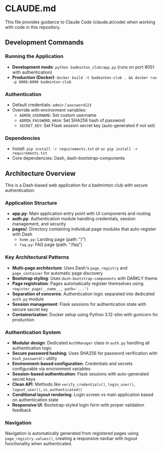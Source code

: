 # CLAUDE.md

This file provides guidance to Claude Code (claude.ai/code) when working with code in this repository.

## Development Commands

### Running the Application
- **Development mode**: `python badminton_club/app.py` (runs on port 8051 with authentication)
- **Production (Docker)**: `docker build -t badminton-club . && docker run -p 8000:8000 badminton-club`

### Authentication
- Default credentials: `admin` / `password123`
- Override with environment variables:
  - `ADMIN_USERNAME`: Set custom username
  - `ADMIN_PASSWORD_HASH`: Set SHA256 hash of password
  - `SECRET_KEY`: Set Flask session secret key (auto-generated if not set)

### Dependencies
- Install: `pip install -r requirements.txt` or `uv pip install -r requirements.txt`
- Core dependencies: Dash, dash-bootstrap-components

## Architecture Overview

This is a Dash-based web application for a badminton club with secure authentication:

### Application Structure
- **app.py**: Main application entry point with UI components and routing
- **auth.py**: Authentication module handling credentials, session management, and security
- **pages/**: Directory containing individual page modules that auto-register with Dash
  - `home.py`: Landing page (path: "/")
  - `faq.py`: FAQ page (path: "/faq")

### Key Architectural Patterns
- **Multi-page architecture**: Uses Dash's `page_registry` and `page_container` for automatic page discovery
- **Bootstrap styling**: Uses `dash-bootstrap-components` with DARKLY theme
- **Page registration**: Pages automatically register themselves using `register_page(__name__, path='...')`
- **Separation of concerns**: Authentication logic separated into dedicated `auth.py` module
- **Session management**: Flask sessions for authentication state with secure secret key
- **Containerization**: Docker setup using Python 3.12-slim with gunicorn for production

### Authentication System
- **Modular design**: Dedicated `AuthManager` class in `auth.py` handling all authentication logic
- **Secure password hashing**: Uses SHA256 for password verification with `hash_password()` utility
- **Environment-based configuration**: Credentials and secrets configurable via environment variables
- **Session-based authentication**: Flask sessions with auto-generated secret keys
- **Clean API**: Methods like `verify_credentials()`, `login_user()`, `logout_user()`, `is_authenticated()`
- **Conditional layout rendering**: Login screen vs main application based on authentication state
- **Responsive UI**: Bootstrap-styled login form with proper validation feedback

### Navigation
Navigation is automatically generated from registered pages using `page_registry.values()`, creating a responsive navbar with logout functionality when authenticated.